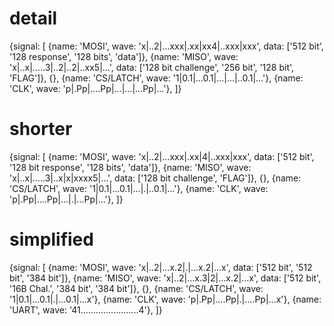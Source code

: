 # detail

{signal: [
  {name: 'MOSI',     wave: 'x|..2|...xxx|.xx|xx4|..xxx|xxx', data: ['512 bit', '128 response', '128 bits', 'data']},
  {name: 'MISO',     wave: 'x|..x|.....3|..2|..2|..xx5|...', data: ['128 bit challenge', '256 bit', '128 bit', 'FLAG']},
  {},
  {name: 'CS/LATCH', wave: '1|0.1|...0.1|...|...|..0.1|...'},
  {name: 'CLK',      wave: 'p|.Pp|....Pp|...|...|...Pp|...'},
]}

# shorter

{signal: [
  {name: 'MOSI',     wave: 'x|..2|...xxx|.xx|4|..xxx|xxx', data: ['512 bit', '128 bit response', '128 bits', 'data']},
  {name: 'MISO',     wave: 'x|..x|.....3|..x|x|xxxx5|...', data: ['128 bit challenge', 'FLAG']},
  {},
  {name: 'CS/LATCH', wave: '1|0.1|...0.1|...|.|..0.1|...'},
  {name: 'CLK',      wave: 'p|.Pp|....Pp|...|.|...Pp|...'},
]}


# simplified

{signal: [
  {name: 'MOSI',     wave: 'x|..2|...x.2|.|...x.2|...x', data: ['512 bit', '512 bit', '384 bit']},
  {name: 'MISO',     wave: 'x|..2|...x.3|2|...x.2|...x', data: ['512 bit', '16B Chal.', '384 bit', '384 bit']},
  {},
  {name: 'CS/LATCH', wave: '1|0.1|...0.1|.|...0.1|...x'},
  {name: 'CLK',      wave: 'p|.Pp|....Pp|.|....Pp|...x'},
  {name: 'UART',     wave: '41.......................4'},
]}


